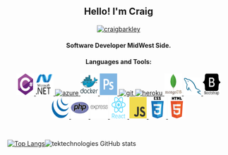 <h2 align="center">Hello! I'm Craig</h2>
<p align="center">
   <a href="https://www.linkedin.com/in/craig-barkley-25017b65/" target="blank">
   <img align="center" src="https://raw.githubusercontent.com/rahuldkjain/github-profile-readme-generator/master/src/images/icons/Social/linked-in-alt.svg" alt="craigbarkley" height="20" width="30" /></a> 
</p>
<h4 align="center">Software Developer MidWest Side.</h4>
<h4 align="center">Languages and Tools:</h4>
<p align="center">
   <a href="https://www.w3schools.com/cs/" target="_blank" rel="noreferrer">
   <img src="https://raw.githubusercontent.com/devicons/devicon/master/icons/csharp/csharp-original.svg" alt="csharp" width="40" height="50"/>
   </a>
   <a href="https://dotnet.microsoft.com/" target="_blank" rel="noreferrer">
   <img src="https://raw.githubusercontent.com/devicons/devicon/master/icons/dot-net/dot-net-original-wordmark.svg" alt="dotnet" width="40" height="50"/>
   </a>
   <a href="https://azure.microsoft.com/en-in/" target="_blank" rel="noreferrer">
   <img src="https://www.vectorlogo.zone/logos/microsoft_azure/microsoft_azure-icon.svg" alt="azure" width="40" height="50"/>
   </a>
   <a href="https://www.docker.com/" target="_blank" rel="noreferrer">
   <img src="https://raw.githubusercontent.com/devicons/devicon/master/icons/docker/docker-original-wordmark.svg" alt="docker" width="40" height="50"/>
   </a>
   <a href="https://www.adobe.com/" target="_blank" rel="noreferrer">
   <img src="https://raw.githubusercontent.com/devicons/devicon/1119b9f84c0290e0f0b38982099a2bd027a48bf1/icons/photoshop/photoshop-plain.svg" alt="photoshop" width="40" height="50"/>
   </a>
   <a href="https://git-scm.com/" target="_blank" rel="noreferrer">
   <img src="https://www.vectorlogo.zone/logos/git-scm/git-scm-icon.svg" alt="git" width="40" height="50"/>
   </a>
   <a href="https://heroku.com" target="_blank" rel="noreferrer">
   <img src="https://www.vectorlogo.zone/logos/heroku/heroku-icon.svg" alt="heroku" width="40" height="50"/>
   </a>
   <a href="https://www.mongodb.com/" target="_blank" rel="noreferrer">
   <img src="https://raw.githubusercontent.com/devicons/devicon/master/icons/mongodb/mongodb-original-wordmark.svg" alt="mongodb" width="40" height="50"/>
   </a>
   <a href="https://www.mysql.com/" target="_blank" rel="noreferrer">
   <img src="https://raw.githubusercontent.com/devicons/devicon/master/icons/mysql/mysql-plain.svg" alt="mysql" width="40" height="40"/>
   </a>
   <a href="https://getbootstrap.com" target="_blank" rel="noreferrer">
   <img src="https://raw.githubusercontent.com/devicons/devicon/master/icons/bootstrap/bootstrap-plain-wordmark.svg" alt="bootstrap" width="40" height="50"/>
   </a>
   <a href="https://www.jquery.com/" target="_blank" rel="noreferrer">
   <img src="https://raw.githubusercontent.com/devicons/devicon/1119b9f84c0290e0f0b38982099a2bd027a48bf1/icons/jquery/jquery-original.svg" alt="jquery" width="40" height="50"/>
   </a>
   <a href="https://www.php.com/" target="_blank" rel="noreferrer">
   <img src="https://raw.githubusercontent.com/devicons/devicon/1119b9f84c0290e0f0b38982099a2bd027a48bf1/icons/php/php-original.svg" alt="php" width="40" height="50"/>
   </a>
   <a href="https://expressjs.com" target="_blank" rel="noreferrer">
   <img src="https://raw.githubusercontent.com/devicons/devicon/master/icons/express/express-original-wordmark.svg" alt="express" width="40" height="50"/>
   </a>
   <a href="https://reactjs.org/" target="_blank" rel="noreferrer">
   <img src="https://raw.githubusercontent.com/devicons/devicon/master/icons/react/react-original-wordmark.svg" alt="react" width="40" height="50"/>
   </a>
   <a href="https://developer.mozilla.org/en-US/docs/Web/JavaScript" target="_blank" rel="noreferrer">
   <img src="https://raw.githubusercontent.com/devicons/devicon/master/icons/javascript/javascript-original.svg" alt="javascript" width="40" height="50"/>
   </a>
   <a href="https://www.w3schools.com/css/" target="_blank" rel="noreferrer">
   <img src="https://raw.githubusercontent.com/devicons/devicon/master/icons/css3/css3-original-wordmark.svg" alt="css3" width="40" height="50"/>
   </a>
   <a href="https://www.w3.org/html/" target="_blank" rel="noreferrer">
   <img src="https://raw.githubusercontent.com/devicons/devicon/master/icons/html5/html5-original-wordmark.svg" alt="html5" width="40" height="50"/>
   </a> 
    <br>
 

</p>
 <br>
  

[![Top Langs](https://github-readme-stats-git-masterrstaa-rickstaa.vercel.app/api/top-langs/?username=tektechnologies)](https://github.com/tektechnologies/github-readme-stats)![tektechnologies GitHub stats](https://github-readme-stats.vercel.app/api?username=tektechnologies&show_icons=true&theme=transparent)

